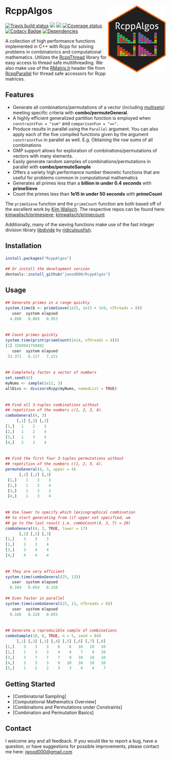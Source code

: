 
# RcppAlgos <img src="./inst/figures/RcppAlgos-logo.png" width="181px" align="right" />

<!-- badges: start -->
[![Travis build status](https://travis-ci.com/jwood000/RcppAlgos.svg?branch=master)](https://travis-ci.com/jwood000/RcppAlgos)
![](http://cranlogs.r-pkg.org/badges/RcppAlgos?color=orange)
![](http://cranlogs.r-pkg.org/badges/grand-total/RcppAlgos?color=brightgreen)
[![Coverage status](https://codecov.io/gh/jwood000/RcppAlgos/branch/master/graph/badge.svg)](https://codecov.io/github/jwood000/RcppAlgos?branch=master)
[![Codacy Badge](https://api.codacy.com/project/badge/Grade/47c85553b9bd4479a722857c1f2fdcf3)](https://app.codacy.com/app/jwood000/RcppAlgos?utm_source=github.com&utm_medium=referral&utm_content=jwood000/RcppAlgos&utm_campaign=Badge_Grade_Settings)
[![Dependencies](https://tinyverse.netlify.com/badge/RcppAlgos)](https://cran.r-project.org/package=RcppAlgos)
<!-- badges: end -->

A collection of high performance functions implemented in C++ with Rcpp for solving problems in combinatorics and computational mathematics. Utilizes the [RcppThread](<https://github.com/tnagler/RcppThread>) library for easy access to thread safe multithreading. We also make use of the [RMatrix.h](<https://github.com/RcppCore/RcppParallel/blob/master/inst/include/RcppParallel/RMatrix.h>) header file from [RcppParallel](<https://github.com/RcppCore/RcppParallel>) for thread safe accessors for Rcpp matrices.

## Features

* Generate all combinations/permutations of a vector (including [multisets](<https://en.wikipedia.org/wiki/Multiset>)) meeting specific criteria with **combo/permuteGeneral**.
* A highly efficient generalized partition function is employed when `constraintFun = "sum"` and `comparisonFun = "=="`.
* Produce results in parallel using the `Parallel` argument. You can also apply each of the five compiled functions given by the argument `constraintFun` in parallel as well. E.g. Obtaining the row sums of all combinations
* GMP support allows for exploration of combinations/permutations of vectors with many elements.
* Easily generate random samples of combinations/permutations in parallel with **combo/permuteSample**
* Offers a variety high performance number theoretic functions that are useful for problems common in computational mathematics
* Generates all primes less than a **billion in under 0.4 seconds** with **primeSieve**
* Count the primes less than **1e15 in under 50 seconds** with **primeCount**

The `primeSieve` function and the `primeCount` function are both based off of the excellent work by [Kim Walisch](<https://github.com/kimwalisch>). The respective repos can be found here: [kimwalisch/primesieve](<https://github.com/kimwalisch/primesieve>); [kimwalisch/primecount](<https://github.com/kimwalisch/primecount>)

Additionally, many of the sieving functions make use of the fast integer division library [libdivide](<https://github.com/ridiculousfish/libdivide>) by [ridiculousfish](<https://github.com/ridiculousfish>).

## Installation

``` r
install.packages("RcppAlgos")

## Or install the development version
devtools::install_github("jwood000/RcppAlgos")
```

## Usage

``` r
## Generate primes in a range quickly
system.time(b <- primeSieve(1e15, 1e15 + 1e9, nThreads = 8))
   user  system elapsed 
  4.898   0.889   0.953

  
## Count primes quickly
system.time(print(primeCount(1e14, nThreads = 8)))
[1] 3204941750802
   user  system elapsed 
 53.371   0.117   7.221


## Completely factor a vector of numbers 
set.seed(42)
myNums <- sample(1e12, 3)
allDivs <- divisorsRcpp(myNums, namedList = TRUE)


## Find all 3-tuples combinations without 
## repetition of the numbers c(1, 2, 3, 4).
comboGeneral(4, 3)
     [,1] [,2] [,3]
[1,]   1    2    3
[2,]   1    2    4
[3,]   1    3    4
[4,]   2    3    4


## Find the first four 3-tuples permutations without
## repetition of the numbers c(1, 2, 3, 4).
permuteGeneral(4, 3, upper = 4)
      [,1] [,2] [,3]
 [1,]    1    2    3
 [2,]    1    2    4
 [3,]    1    3    2
 [4,]    1    3    4


## Use lower to specify which lexicographical combination
## to start generating from (if upper not specified, we 
## go to the last result i.e. comboCount(4, 3, T) = 20)
comboGeneral(4, 3, TRUE, lower = 17)
      [,1] [,2] [,3]
[1,]    3    3    3
[2,]    3    3    4
[3,]    3    4    4
[4,]    4    4    4
  

## They are very efficient
system.time(comboGeneral(25, 13))
   user  system elapsed 
  0.104   0.054   0.158

## Even faster in parallel
system.time(comboGeneral(25, 13, nThreads = 8))
   user  system elapsed 
  0.166   0.220   0.055


## Generate a reproducible sample of combinations
comboSample(10, 8, TRUE, n = 5, seed = 84)
     [,1] [,2] [,3] [,4] [,5] [,6] [,7] [,8]
[1,]    3    3    3    6    6   10   10   10
[2,]    1    3    3    4    4    7    9   10
[3,]    3    7    7    7    9   10   10   10
[4,]    3    3    3    9   10   10   10   10
[5,]    1    2    2    3    3    4    4    7
```

## Getting Started

* [Combinatorial Sampling]
* [Computational Mathematics Overview]
* [Combinations and Permutations under Constraints]
* [Combination and Permutation Basics]

## Contact

I welcome any and all feedback. If you would like to report a bug, have a question, or have suggestions for possible improvements, please contact me here: jwood000@gmail.com
